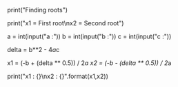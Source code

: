 print("Finding roots")

print("x1 = First root\nx2 = Second root")

a = int(input("a :"))
b = int(input("b :"))
c = int(input("c :"))

delta = b**2 - 4*a*c

x1 = (-b + (delta ** 0.5)) / 2*a
x2 = (-b - (delta ** 0.5)) / 2*a

print("x1 : {}\nx2 : {}".format(x1,x2))
